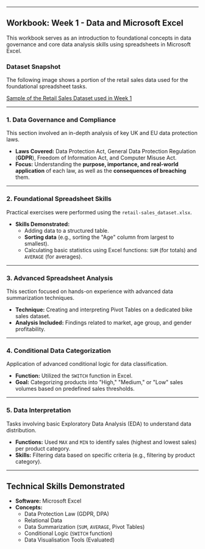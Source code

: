 ***

## Workbook: Week 1 - Data and Microsoft Excel

This workbook serves as an introduction to foundational concepts in data governance and core data analysis skills using spreadsheets in Microsoft Excel.

### Dataset Snapshot

The following image shows a portion of the retail sales data used for the foundational spreadsheet tasks.

[Sample of the Retail Sales Dataset used in Week 1](Week_1_Retail_Sales_Dataset.jpg)

---

### 1. Data Governance and Compliance

This section involved an in-depth analysis of key UK and EU data protection laws.

* **Laws Covered:** Data Protection Act, General Data Protection Regulation (**GDPR**), Freedom of Information Act, and Computer Misuse Act.
* **Focus:** Understanding the **purpose, importance, and real-world application** of each law, as well as the **consequences of breaching** them.

---

### 2. Foundational Spreadsheet Skills

Practical exercises were performed using the `retail-sales_dataset.xlsx`.

* **Skills Demonstrated:**
    * Adding data to a structured table.
    * **Sorting data** (e.g., sorting the "Age" column from largest to smallest).
    * Calculating basic statistics using Excel functions: `SUM` (for totals) and `AVERAGE` (for averages).

---

### 3. Advanced Spreadsheet Analysis

This section focused on hands-on experience with advanced data summarization techniques.

* **Technique:** Creating and interpreting Pivot Tables on a dedicated bike sales dataset.
* **Analysis Included:** Findings related to market, age group, and gender profitability.

---

### 4. Conditional Data Categorization

Application of advanced conditional logic for data classification.

* **Function:** Utilized the `SWITCH` function in Excel.
* **Goal:** Categorizing products into "High," "Medium," or "Low" sales volumes based on predefined sales thresholds.

---

### 5. Data Interpretation

Tasks involving basic Exploratory Data Analysis (EDA) to understand data distribution.

* **Functions:** Used `MAX` and `MIN` to identify sales (highest and lowest sales) per product category.
* **Skills:** Filtering data based on specific criteria (e.g., filtering by product category).

---

## Technical Skills Demonstrated

* **Software:** Microsoft Excel
* **Concepts:**
    * Data Protection Law (GDPR, DPA)
    * Relational Data
    * Data Summarization (`SUM`, `AVERAGE`, Pivot Tables)
    * Conditional Logic (`SWITCH` function)
    * Data Visualisation Tools (Evaluated)
